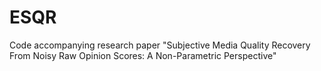 # ESQR
Code accompanying research paper "Subjective Media Quality Recovery From Noisy Raw Opinion Scores: A Non-Parametric Perspective"
